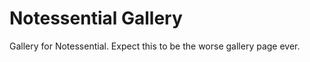 # Notessential Gallery

Gallery for Notessential. Expect this to be the worse gallery page ever. <!-- it really was -->
